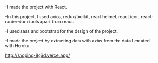 

-I made the project with React.

-In this project, I used axios, redux/toolkit, react helmet, react icon, react-router-dom tools apart from react.

-I used sass and bootstrap for the design of the project.

-I made the project by extracting data with axios from the data I created with Heroku.

http://shoping-8g6d.vercel.app/
